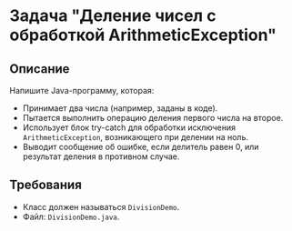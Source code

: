 # Задача "Деление чисел с обработкой ArithmeticException"

## Описание

Напишите Java-программу, которая:

- Принимает два числа (например, заданы в коде).
- Пытается выполнить операцию деления первого числа на второе.
- Использует блок try-catch для обработки исключения `ArithmeticException`, возникающего при делении на ноль.
- Выводит сообщение об ошибке, если делитель равен 0, или результат деления в противном случае.

## Требования

- Класс должен называться `DivisionDemo`.
- Файл: `DivisionDemo.java`.
